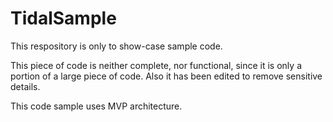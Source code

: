 # TidalSample

This respository is only to show-case sample code.

This piece of code is neither complete, nor functional, since it is only a portion of a large piece of code. Also it has been edited to remove sensitive details.

This code sample uses MVP architecture.
